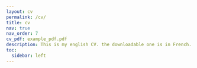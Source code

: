 ```yaml
---
layout: cv
permalink: /cv/
title: cv
nav: true
nav_order: 7
cv_pdf: example_pdf.pdf
description: This is my english CV. the downloadable one is in French.
toc:
  sidebar: left
---
```

